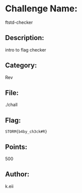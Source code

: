 # Challenge Name:
ftstd-checker

## Description:
intro to flag checker

## Category:
Rev

## File:
./chall

## Flag:
`STORM{b4by_ch3ck#R}`

## Points:
500

## Author:
k.eii
